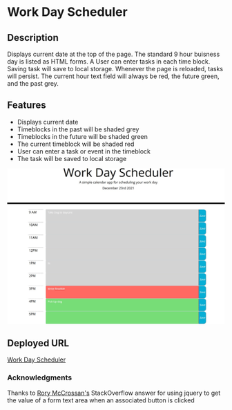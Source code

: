 # Work Day Scheduler

## Description
Displays current date at the top of the page.  The standard 9 hour buisness day is listed as HTML forms.  A User can enter tasks in each time block.  Saving task will save to local storage.  Whenever the page is reloaded, tasks will persist.  The current hour text field will always be red, the future green, and the past grey.  

## Features
* Displays current date
* Timeblocks in the past will be shaded grey
* Timeblocks in the future will be shaded green
* The current timeblock will be shaded red
* User can enter a task or event in the timeblock
* The task will be saved to local storage


![screen shot of Workday scheduler](./assets/images/workDaySched.jpg
)

## Deployed URL
[Work Day Scheduler](https://aneslin.github.io/work-day-scheduler/)

### Acknowledgments
Thanks to [Rory McCrossan's](https://stackoverflow.com/users/519413/rory-mccrossan) StackOverflow answer for using jquery to get the value of a form text area when an associated button is clicked